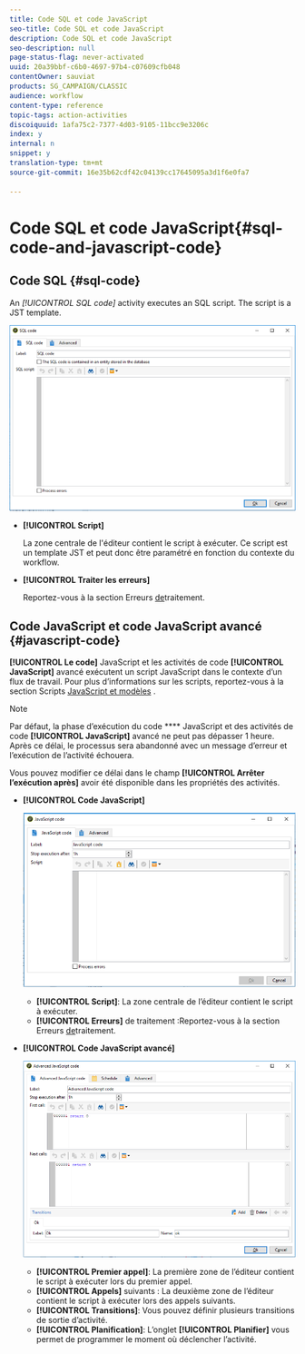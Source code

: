 ```yaml
---
title: Code SQL et code JavaScript
seo-title: Code SQL et code JavaScript
description: Code SQL et code JavaScript
seo-description: null
page-status-flag: never-activated
uuid: 20a39bbf-c6b0-4697-97b4-c07609cfb048
contentOwner: sauviat
products: SG_CAMPAIGN/CLASSIC
audience: workflow
content-type: reference
topic-tags: action-activities
discoiquuid: 1afa75c2-7377-4d03-9105-11bcc9e3206c
index: y
internal: n
snippet: y
translation-type: tm+mt
source-git-commit: 16e35b62cdf42c04139cc17645095a3d1f6e0fa7

---
```



# Code SQL et code JavaScript{#sql-code-and-javascript-code}

## Code SQL {#sql-code}

An **[!UICONTROL SQL code*]* activity executes an SQL script. The script is a JST template.

![](assets/sql_code.png)

* **[!UICONTROL Script]**

   La zone centrale de l&#39;éditeur contient le script à exécuter. Ce script est un template JST et peut donc être paramétré en fonction du contexte du workflow.

* **[!UICONTROL Traiter les erreurs]**

   Reportez-vous à la section Erreurs [de](../../workflow/using/monitoring-workflow-execution.md#processing-errors)traitement.

## Code JavaScript et code JavaScript avancé {#javascript-code}

**[!UICONTROL Le code]** JavaScript et les activités de code **[!UICONTROL JavaScript]** avancé exécutent un script JavaScript dans le contexte d’un flux de travail. Pour plus d’informations sur les scripts, reportez-vous à la section Scripts [JavaScript et modèles](../../workflow/using/javascript-scripts-and-templates.md) .

>[!NOTE]
>
>Par défaut, la phase d’exécution du code **** JavaScript et des activités de code **[!UICONTROL JavaScript]** avancé ne peut pas dépasser 1 heure. Après ce délai, le processus sera abandonné avec un message d’erreur et l’exécution de l’activité échouera.
>
>Vous pouvez modifier ce délai dans le champ **[!UICONTROL Arrêter l’exécution après]** avoir été disponible dans les propriétés des activités.

* **[!UICONTROL Code JavaScript]**

   ![](assets/javascript_code.png)

   * **[!UICONTROL Script]**: La zone centrale de l’éditeur contient le script à exécuter.
   * **[!UICONTROL Erreurs]** de traitement :Reportez-vous à la section Erreurs [de](../../workflow/using/monitoring-workflow-execution.md#processing-errors)traitement.

* **[!UICONTROL Code JavaScript avancé]**

   ![](assets/advanced_javascript_code.png)

   * **[!UICONTROL Premier appel]**: La première zone de l’éditeur contient le script à exécuter lors du premier appel.
   * **[!UICONTROL Appels]** suivants : La deuxième zone de l’éditeur contient le script à exécuter lors des appels suivants.
   * **[!UICONTROL Transitions]**: Vous pouvez définir plusieurs transitions de sortie d’activité.
   * **[!UICONTROL Planification]**: L’onglet **[!UICONTROL Planifier]** vous permet de programmer le moment où déclencher l’activité.
